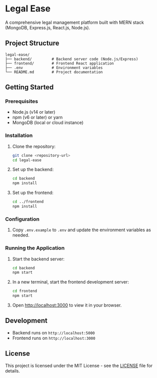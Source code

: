 # Legal Ease

A comprehensive legal management platform built with MERN stack (MongoDB, Express.js, React.js, Node.js).

## Project Structure

```
legal-ease/
├── backend/         # Backend server code (Node.js/Express)
├── frontend/        # Frontend React application
├── .env             # Environment variables
└── README.md        # Project documentation
```

## Getting Started

### Prerequisites

- Node.js (v14 or later)
- npm (v6 or later) or yarn
- MongoDB (local or cloud instance)

### Installation

1. Clone the repository:
   ```bash
   git clone <repository-url>
   cd legal-ease
   ```

2. Set up the backend:
   ```bash
   cd backend
   npm install
   ```

3. Set up the frontend:
   ```bash
   cd ../frontend
   npm install
   ```

### Configuration

1. Copy `.env.example` to `.env` and update the environment variables as needed.

### Running the Application

1. Start the backend server:
   ```bash
   cd backend
   npm start
   ```

2. In a new terminal, start the frontend development server:
   ```bash
   cd frontend
   npm start
   ```

3. Open [http://localhost:3000](http://localhost:3000) to view it in your browser.

## Development

- Backend runs on `http://localhost:5000`
- Frontend runs on `http://localhost:3000`

## License

This project is licensed under the MIT License - see the [LICENSE](LICENSE) file for details.
